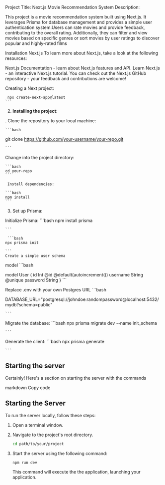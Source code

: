 Project Title: Next.js Movie Recommendation System
Description:

This project is a movie recommendation system built using Next.js. It leverages Prisma for database management and provides a simple user authentication system.Users can rate movies and provide feedback, contributing to the overall rating. Additionally, they can filter and view movies based on specific genres or sort movies by user ratings to discover popular and highly-rated films

Installation
Next.js
To learn more about Next.js, take a look at the following resources:

Next.js Documentation - learn about Next.js features and API.
Learn Next.js - an interactive Next.js tutorial.
You can check out the Next.js GitHub repository - your feedback and contributions are welcome!

Creating a Next project:
     
     npx create-next-app@latest
    ```


2. **Installing the project:**

. Clone the repository to your local machine:

    ```bash
   git clone https://github.com/your-username/your-repo.git

    ```
  
 Change into the project directory:

    ```bash
    cd your-repo
    ```

     Install dependencies:

    ```bash
    npm install
    ```

 3. Set up Prisma:

   Initialize Prisma:
    ```bash
   npm install prisma

    ```

     ```bash
    npx prisma init

    ```
    Create a simple user schema
model 
     ```bash

model User {
  id        Int     @id  @default(autoincrement())
  username  String  @unique
  password  String
}
    ```

Replace .env with your own Postgres URL
     ```bash

 DATABASE_URL="postgresql://johndoe:randompassword@localhost:5432/mydb?schema=public"

    ```


   Migrate the database:
    ```bash
   npx prisma migrate dev --name init_schema

    ```

 Generate the client:
    ```bash
   npx prisma generate

    ```


   
## Starting the server



Certainly! Here's a section on starting the server with the commands

markdown
Copy code
## Starting the Server

To run the server locally, follow these steps:

1. Open a terminal window.

2. Navigate to the project's root directory.

    ```bash
    cd path/to/your/project
    ```

3. Start the server using the following command:

    ```bash
    npm run dev
    ```

    This command will execute the the application, launching your application.
